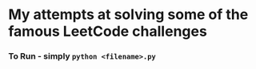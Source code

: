 # My attempts at solving some of the famous LeetCode challenges

### To Run - simply ```python <filename>.py```
